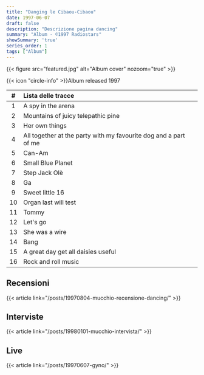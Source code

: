 ```yaml
---
title: "Danging le Cibaou-Cibaou"
date: 1997-06-07
draft: false
description: "Descrizione pagina dancing"
summary: "Album - ©1997 Radiostars"
showSummary: 'true'
series_order: 1
tags: ["Album"]
---
```


{{< figure
    src="featured.jpg"
    alt="Album cover"
    nozoom="true"
    >}}

{{< icon "circle-info" >}}Album released 1997


| #     | Lista delle tracce                    |               |
| :---: | :---                                  | :---          |
| 1     | A spy in the arena                    |               |
| 2     | Mountains of juicy telepathic pine    |
| 3     | Her own things                        |
| 4     | All together at the party with my favourite dog and a part of me |
| 5     | Can-Am                                |
| 6     | Small Blue Planet                     |
| 7     | Step Jack Olè                         |
| 8     | Ga                                    |
| 9     | Sweet little 16                       |
| 10    | Organ last will test                  |
| 11    | Tommy                                 |
| 12    | Let's go                              |
| 13    | She was a wire                        |
| 14    | Bang                                  |
| 15    | A great day get all daisies useful    |
| 16    | Rock and roll music                   |


## Recensioni

{{< article link="/posts/19970804-mucchio-recensione-dancing/" >}}

## Interviste
{{< article link="/posts/19980101-mucchio-intervista/" >}}


## Live
{{< article link="/posts/19970607-gyno/" >}}

